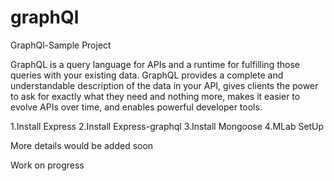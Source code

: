 # graphQl
GraphQl-Sample Project

GraphQL is a query language for APIs and a runtime for fulfilling those queries with your existing data. GraphQL provides a complete and understandable description of the data in your API, gives clients the power to ask for exactly what they need and nothing more, makes it easier to evolve APIs over time, and enables powerful developer tools.

1.Install Express
2.Install Express-graphql
3.Install Mongoose
4.MLab SetUp

More details would be added soon

Work on progress
